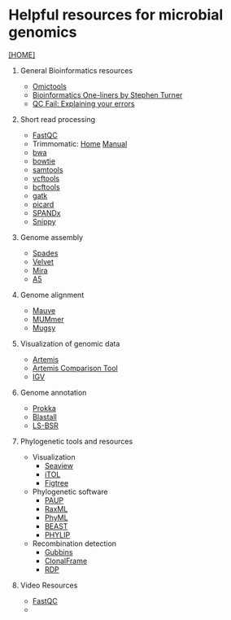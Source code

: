 # Helpful resources for microbial genomics
[[HOME]](https://github.com/alipirani88/Comparative_Genomics/blob/master/README.md)

1. General Bioinformatics resources
	- [Omictools](http://omictools.com/)
	- [Bioinformatics One-liners by Stephen Turner](https://github.com/stephenturner/oneliners)
	- [QC Fail: Explaining your errors](https://sequencing.qcfail.com/)
	
	
2. Short read processing 
	- [FastQC](http://www.bioinformatics.babraham.ac.uk/projects/fastqc/)
	- Trimmomatic: [Home](http://www.usadellab.org/cms/?page=trimmomatic) [Manual](http://www.usadellab.org/cms/uploads/supplementary/Trimmomatic/TrimmomaticManual_V0.32.pdf)
	- [bwa]()
	- [bowtie]()
	- [samtools]()
	- [vcftools]()
	- [bcftools]()
	- [gatk]() 
	- [picard]() 
	- [SPANDx]() 
	- [Snippy]() 
	
3. Genome assembly 
	- [Spades]()
	- [Velvet]() 
	- [Mira]() 
	- [A5]()
	
4. Genome alignment 
	- [Mauve]()
	- [MUMmer]()
	- [Mugsy]() 
	
5. Visualization of genomic data
	- [Artemis]() 
	- [Artemis Comparison Tool]()
	- [IGV]()
	
6. Genome annotation 
	- [Prokka]() 
	- [Blastall]()
	- [LS-BSR]() 
	
7. Phylogenetic tools and resources
	- Visualization 
		- [Seaview]() 
		- [iTOL]() 
		- [Figtree]() 
	- Phylogenetic software 
		- [PAUP]()
		- [RaxML]() 
		- [PhyML]()
		- [BEAST]()
		- [PHYLIP]() 
	- Recombination detection 
		- [Gubbins]()
		- [ClonalFrame]()
		- [RDP]()

8. Video Resources
	- [FastQC](https://www.youtube.com/watch?v=bz93ReOv87Y) 
	- 
	





